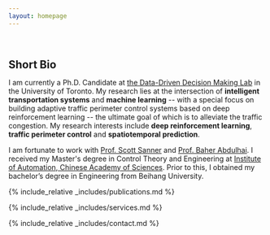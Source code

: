 ```yaml
---
layout: homepage
---
```


<h1 id="about-me"></h1>

<h2 style="margin: 60px 0px 10px;">Short Bio</h2>

I am currently a Ph.D. Candidate at [the Data-Driven Decision Making Lab](https://d3m.mie.utoronto.ca) in the University of Toronto. My research lies at the intersection of **intelligent transportation systems** and **machine learning** -- with a special focus on building adaptive traffic perimeter control systems based on deep reinforcement learning -- the ultimate goal of which is to alleviate the traffic congestion. My research interests include **deep reinforcement learning**, **traffic perimeter control** and **spatiotemporal prediction**.

I am fortunate to work with [Prof. Scott Sanner](https://d3m.mie.utoronto.ca/members/ssanner/) and [Prof. Baher Abdulhai](https://uttri.utoronto.ca/people/baher-abdulhai/). I received my Master's degree in Control Theory and Engineering at [Institute of Automation, Chinese Academy of Sciences](http://english.ia.cas.cn/). Prior to this, I obtained my bachelor’s degree in Engineering from Beihang University. 


<!--
<strong style="color:#e74d3c; font-weight:600"><strong style="color:#e74d3c; font-weight:600">I am actively looking for a professional job position related to Artificial Intelligence, Applied Machine Learning, and Optimization. I will be on board as of 2024 Fall. </strong></strong>
-->

<!--
{% include_relative _includes/news.md %}
-->

{% include_relative _includes/publications.md %}

<!--
{% include_relative _includes/teaching.md %}

{% include_relative _includes/talks.md %}
-->

{% include_relative _includes/services.md %}


{% include_relative _includes/contact.md %}
